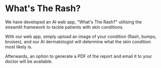 # What's The Rash?

We have developed an AI web app, "What's The Rash?" utilising the streamlit framework to tackle patients with skin conditions.

With our web app, simply upload an image of your condition (Rash, bumps, bruises), and our AI dermatologist will determine what the skin condition most likely is.

Afterwards, an option to generate a PDF of the report and email it to your doctor will be available.
